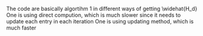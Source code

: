 The code are basically algortihm 1 in different ways of getting \widehat{H_d} 
One is using direct compution, which is much slower since it needs to update each entry in each iteration
One is using updating method, which is much faster 
